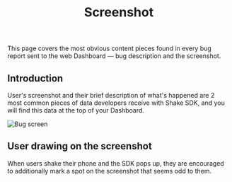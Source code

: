 ﻿---
id: screenshot
title: Screenshot
---
This page covers the most obvious content pieces found in every bug report sent to the
 web Dashboard — bug description and the screenshot.

## Introduction
User's screenshot and their brief description of what's happened are 2 most common pieces of
data developers receive with Shake SDK, and you will find this data at the top of your Dashboard.

![Bug screen](/screens/bug_screen.png)

## User drawing on the screenshot
When users shake their phone and the SDK pops up, they are encouraged to additionally mark a 
spot on the screenshot that seems odd to them.
